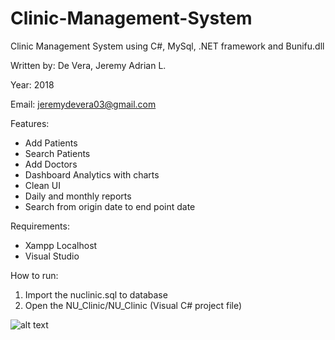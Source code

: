 # Clinic-Management-System
Clinic Management System using C#, MySql, .NET framework and Bunifu.dll 

Written by: De Vera, Jeremy Adrian L.

Year: 2018

Email: jeremydevera03@gmail.com

Features:
  * Add Patients
  * Search Patients
  * Add Doctors
  * Dashboard Analytics with charts
  * Clean UI
  * Daily and monthly reports
  * Search from origin date to end point date
  
Requirements:
  * Xampp Localhost
  * Visual Studio
  
How to run:

  1. Import the nuclinic.sql to database
  2. Open the NU_Clinic/NU_Clinic (Visual C# project file)
  

![alt text](https://picsum.photos/200/300)

